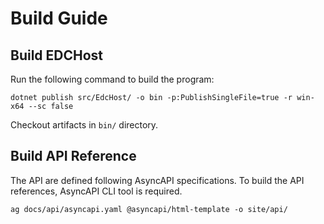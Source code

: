 # Build Guide

## Build EDCHost

Run the following command to build the program:

```shell
dotnet publish src/EdcHost/ -o bin -p:PublishSingleFile=true -r win-x64 --sc false
```

Checkout artifacts in `bin/` directory.

## Build API Reference

The API are defined following AsyncAPI specifications. To build the API references, AsyncAPI CLI tool is required.

```shell
ag docs/api/asyncapi.yaml @asyncapi/html-template -o site/api/
```
